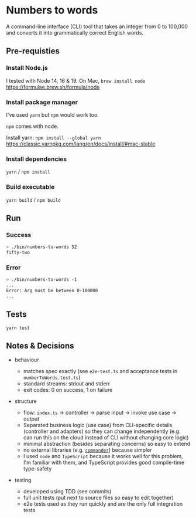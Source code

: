 # Numbers to words

A command-line interface (CLI) tool that takes an integer from 0 to 100,000 and converts it into grammatically correct
English words.

## Pre-requisties

### Install Node.js

I tested with Node 14, 16 & 19. On Mac, `brew install node` <https://formulae.brew.sh/formula/node>

### Install package manager

I've used `yarn` but `npm` would work too.

`npm` comes with node.

Install yarn: `npm install --global yarn` <https://classic.yarnpkg.com/lang/en/docs/install/#mac-stable>

### Install dependencies

`yarn` / `npm install`

### Build executable

`yarn build` / `npm build`

## Run

### Success

```bash
> ./bin/numbers-to-words 52
fifty-two
```

### Error

```bash
> ./bin/numbers-to-words -1
...
Error: Arg must be between 0-100000
...
```

## Tests

`yarn test`

## Notes & Decisions

- behaviour

  - matches spec exactly (see `e2e-test.ts` and acceptance tests in `numberToWords.test.ts`)
  - standard streams: stdout and stderr
  - exit codes: 0 on success, 1 on failure

- structure

  - flow: `index.ts` -> controller -> parse input -> invoke use case -> output
  - Separated business logic (use case) from CLI-specific details (controller and adapters) so they can change independently (e.g. can run this on the cloud instead of CLI without changing core logic)
  - minimal abstraction (besides separating concerns) so easy to extend
  - no external libraries (e.g. [`commander`](https://www.npmjs.com/package/commander)) because simpler
  - I used `node` and `TypeScript` because it works well for this problem, I'm familiar with them, and TypeScript provides good compile-time type-safety

- testing
  - developed using TDD (see commits)
  - full unit tests (put next to source files so easy to edit together)
  - e2e tests used as they run quickly and are the only full integration tests
